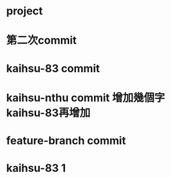 # project
# 第二次commit
# kaihsu-83 commit
# kaihsu-nthu commit 增加幾個字 kaihsu-83再增加
# feature-branch commit
# kaihsu-83 1